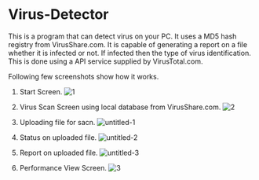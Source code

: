 # Virus-Detector
This is a program that can detect virus on your PC. It uses a MD5 hash registry from VirusShare.com. It is capable of generating a report on a file whether it is infected or not. If infected then the type of virus identification. This is done using a API service supplied by VirusTotal.com.

Following few screenshots show how it works.

1. Start Screen.
![1](https://user-images.githubusercontent.com/22471342/40419259-5f93f112-5ea2-11e8-80c7-749e1e265916.png)

2. Virus Scan Screen using local database from VirusShare.com.
![2](https://user-images.githubusercontent.com/22471342/40419263-610d6082-5ea2-11e8-895a-94ebd3fdd068.png)

3. Uploading file for sacn.
![untitled-1](https://user-images.githubusercontent.com/22471342/40585772-e50a17c8-61d5-11e8-8c9f-1606b241b3b3.png)

4. Status on uploaded file.
![untitled-2](https://user-images.githubusercontent.com/22471342/40585773-e5321336-61d5-11e8-87dc-6027ed77fcec.png)

5. Report on uploaded file.
![untitled-3](https://user-images.githubusercontent.com/22471342/40585774-e5a53b90-61d5-11e8-8e41-7704a72fd990.png)

6. Performance View Screen.
![3](https://user-images.githubusercontent.com/22471342/38454011-bf949714-3a7c-11e8-8887-353c60698c77.png)
